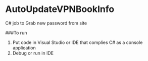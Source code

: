 # AutoUpdateVPNBookInfo
C# job to
Grab new password from site

###To run
1. Put code in Visual Studio or IDE that complies C# as a console application
2. Debug or run in IDE
